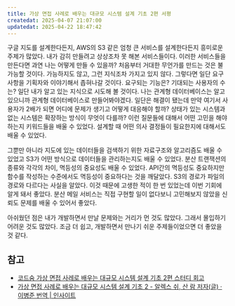 ```yaml
---
title: 가상 면접 사례로 배우는 대규모 시스템 설계 기초 2편 서평
createdat: 2025-04-07 21:07:00
updatedat: 2025-04-22 18:47:42
---
```


구글 지도를 설계한다든지, AWS의 S3 같은 엄청 큰 서비스를 설계한다든지 흥미로운 주제가 많았다.
내가 감히 만들려고 상상조차 못 해본 서비스들이다. 이러한 서비스들을 만든다면 과연 나는 어떻게 만들 수 있을까?
처음부터 거대한 무언가를 만드는 것은 불가능할 것이다. 가능하지도 않고, 그런 지식조차 가지고 있지 않다.
그렇다면 일단 요구사항을 기획자와 이야기해서 좁혀나갈 것이다. 요구되는 기능은? 기대되는 사용자의 수는?
일단 내가 알고 있는 지식으로 시도해 볼 것이다. 나는 관계형 데이터베이스는 알고 있으니까 관계형 데이터베이스로 만들어봐야겠다.
일단은 해결이 됐는데 만약 여기서 사용자가 2배가 되면 어디에 문제가 생기고 어떻게 대응해야 할까? 상태가 있는 시스템과 없는 시스템은 확장하는 방식이 무엇이 다를까?
이런 질문들에 대해서 어떤 고민을 해야 하는지 키워드들을 배울 수 있었다.
설계할 때 어떤 의사 결정들이 필요한지에 대해서도 배울 수 있었다.  

그뿐만 아니라 지도에 있는 데이터들을 검색하기 위한 자료구조와 알고리즘도 배울 수 있었고 S3가 어떤 방식으로 데이터들을 관리하는지도 배울 수 있었다.
분산 트랜잭션의 종류와 각각의 차이, 멱등성의 중요성도 배울 수 있었다. API간의 멱등성도 중요하지만 함수를 작성하는 수준에서도 멱등성이 중요하다는 것을 깨달았다.
S3의 경로가 파일의 경로와 다르다는 사실을 알았다. 이것 때문에 고생한 적이 한 번
있었는데 이번 기회에 알게 돼서 좋았다. 분산 메일 서비스는 직접 구현할 일이 없다보니 고민해보지 않았을 신뢰도 문제를
배울 수 있어서 좋았다.  

아쉬웠던 점은 내가 개발하면서 만날 문제와는 거리가 먼 것도 많았다. 그래서 몰입하기 어려운 것도 많았다. 조금 더 쉽고, 개발하면서 만나기 쉬운 주제들이었으면 더 좋았을 것 같다.

## 참고

- [코드숨 가상 면접 사레로 배우는 대규모 시스템 설계 기초 2편 스터디 회고](https://hannut91.github.io/retrospective/codesoom/system-design-interview-2)
- [가상 면접 사례로 배우는 대규모 시스템 설계 기초 2 - 알렉스 쉬, 산 람 저자(글) · 이병준 번역 \| 인사이트](https://product.kyobobook.co.kr/detail/S000211656186)
